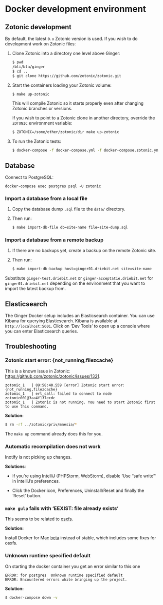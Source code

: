 Docker development environment
==============================

Zotonic development
-------------------

By default, the latest `0.x` Zotonic version is used. If you wish to do
development work on Zotonic files:

1. Clone Zotonic into a directory one level above Ginger:

    ```bash
    $ pwd
    /bli/bla/ginger
    $ cd ..
    $ git clone https://github.com/zotonic/zotonic.git
    ```

2. Start the containers loading your Zotonic volume:

    ```bash
    $ make up-zotonic
    ```

    This will compile Zotonic so it starts properly even after changing Zotonic
    branches or versions.

    If you wish to point to a Zotonic clone in another directory, override the
    `ZOTONIC` environment variable:

    ```bash
    $ ZOTONIC=/some/other/zotonic/dir make up-zotonic
    ```

3. To run the Zotonic tests:

    ```bash
    $ docker-compose -f docker-compose.yml -f docker-compose.zotonic.yml run zotonic test
    ```

Database
--------

Connect to PostgreSQL:

```
docker-compose exec postgres psql -U zotonic
```

### Import a database from a local file

1. Copy the database dump `.sql` file to the `data/` directory.

2. Then run:

    ```bash
    $ make import-db-file db=site-name file=site-dump.sql
    ```

### Import a database from a remote backup

1. If there are no backups yet, create a backup on the remote Zotonic site.

2. Then run:

    ```bash
    $ make import-db-backup host=ginger01.driebit.net site=site-name
    ```

Substitute `ginger-test.driebit.net` or `ginger-acceptatie.driebit.net` for
`ginger01.driebit.net` depending on the environment that you want to import
the latest backup from.

Elasticsearch
-------------

The Ginger Docker setup includes an Elasticsearch container. You can use Kibana
for querying Elasticsearch. Kibana is available at `http://localhost:5601`. 
Click on ‘Dev Tools’ to open up a console where you can enter Elasticsearch
queries.

Troubleshooting
---------------

### Zotonic start error: {not_running,filezcache}

This is a known issue in Zotonic: https://github.com/zotonic/zotonic/issues/1321.

```
zotonic_1   | 09:58:40.559 [error] Zotonic start error: {not_running,filezcache}
zotonic_1   | erl_call: failed to connect to node zotonic001@3aa4f137ecdc
zotonic_1   | Zotonic is not running. You need to start Zotonic first to use this command.
```

**Solution**:

```bash
$ rm -rf ../zotonic/priv/mnesia/*
```

The `make up` command already does this for you.

### Automatic recompilation does not work

Inotify is not picking up changes.

**Solutions**:

* If you’re using IntelliJ (PHPStorm, WebStorm), disable ‘Use “safe write”’ 
  in IntelliJ’s preferences.

* Click the Docker icon, Preferences, Uninstall/Reset and finally the ‘Reset’
  button.

### `make gulp` fails with ‘EEXIST: file already exists’

This seems to be related to [osxfs](https://docs.docker.com/docker-for-mac/osxfs/).

**Solution:**

Install Docker for Mac [beta](https://docs.docker.com/docker-for-mac/) instead of 
stable, which includes some fixes for osxfs.

### Unknown runtime specified default

On starting the docker container you get an error similar to this one

```
ERROR: for postgres  Unknown runtime specified default
ERROR: Encountered errors while bringing up the project.
```

**Solution:**

```bash
$ docker-compose down -v
```

